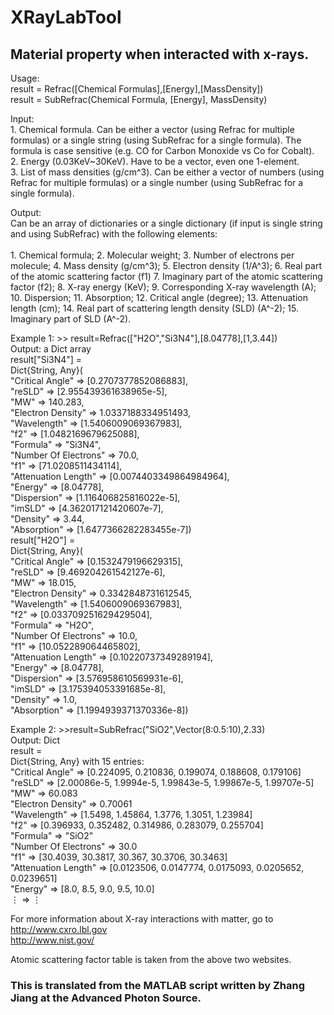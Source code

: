 # XRayLabTool
## Material property when interacted with x-rays.

Usage:<br/>
    result = Refrac([Chemical Formulas],[Energy],[MassDensity])<br/>
    result = SubRefrac(Chemical Formula, [Energy], MassDensity)<br/>

Input:<br/>
    1. Chemical formula. Can be either a vector (using Refrac for multiple formulas) or a single string (using SubRefrac for a single formula). The formula is case sensitive (e.g. CO for Carbon Monoxide vs Co for Cobalt).<br/>
    2. Energy (0.03KeV~30KeV). Have to be a vector, even one 1-element.<br/>
    3. List of mass densities (g/cm^3). Can be either a vector of numbers (using Refrac for multiple formulas) or a single number (using SubRefrac for a single formula).<br/>

Output:<br/>
    Can be an array of dictionaries or a single dictionary (if input is single string and using SubRefrac) with the following elements:<br/>   
    1. Chemical formula;
    2. Molecular weight;
    3. Number of electrons per molecule;
    4. Mass density (g/cm^3);
    5. Electron density (1/A^3);
    6. Real part of the atomic scattering factor (f1)
    7. Imaginary part of the atomic scattering factor (f2);
    8. X-ray energy (KeV);
    9. Corresponding X-ray wavelength (A); 
    10. Dispersion;
    11. Absorption;
    12. Critical angle (degree);
    13. Attenuation length (cm);
    14. Real part of scattering length density (SLD) (A^-2);
    15. Imaginary part of SLD (A^-2).

Example 1: >> result=Refrac(["H2O","Si3N4"],[8.04778],[1,3.44])<br/>
           Output: a Dict array<br/>
               result["Si3N4"] =<br/>
               Dict{String, Any}(<br/>
                    "Critical Angle" => [0.2707377852086883],<br/>
                    "reSLD" => [2.955439361638965e-5],<br/>
                    "MW" => 140.283,<br/>
                    "Electron Density" => 1.0337188334951493,<br/>
                    "Wavelength" => [1.5406009069367983],<br/>
                    "f2" => [1.0482169679625088],<br/>
                    "Formula" => "Si3N4",<br/>
                    "Number Of Electrons" => 70.0,<br/>
                    "f1" => [71.0208511434114],<br/>
                    "Attenuation Length" => [0.0074403349864984964],<br/>
                    "Energy" => [8.04778],<br/>
                    "Dispersion" => [1.116406825816022e-5],<br/>
                    "imSLD" => [4.362017121420607e-7],<br/>
                    "Density" => 3.44,<br/>
                    "Absorption" => [1.6477366282283455e-7])<br/>
                result["H2O"] =<br/>
                Dict{String, Any}(<br/>
                    "Critical Angle" => [0.1532479196629315],<br/>
                    "reSLD" => [9.469204261542127e-6],<br/>
                    "MW" => 18.015,<br/>
                    "Electron Density" => 0.3342848731612545,<br/>
                    "Wavelength" => [1.5406009069367983],<br/>
                    "f2" => [0.033709251629429504],<br/>
                    "Formula" => "H2O",<br/>
                    "Number Of Electrons" => 10.0,<br/>
                    "f1" => [10.052289064465802],<br/>
                    "Attenuation Length" => [0.10220737349289194],<br/>
                    "Energy" => [8.04778],<br/>
                    "Dispersion" => [3.576958610569931e-6],<br/>
                    "imSLD" => [3.175394053391685e-8],<br/>
                    "Density" => 1.0,<br/>
                    "Absorption" => [1.1994939371370336e-8])<br/>

Example 2: >>result=SubRefrac("SiO2",Vector(8:0.5:10),2.33)<br/>
          Output: Dict<br/>
           result =<br/>
           Dict{String, Any} with 15 entries:<br/>
              "Critical Angle"      => [0.224095, 0.210836, 0.199074, 0.188608, 0.179106]<br/>
              "reSLD"               => [2.00086e-5, 1.9994e-5, 1.99843e-5, 1.99867e-5, 1.99707e-5]<br/>
              "MW"                  => 60.083<br/>
              "Electron Density"    => 0.70061<br/>
              "Wavelength"          => [1.5498, 1.45864, 1.3776, 1.3051, 1.23984]<br/>
              "f2"                  => [0.396933, 0.352482, 0.314986, 0.283079, 0.255704]<br/>
              "Formula"             => "SiO2"<br/>
              "Number Of Electrons" => 30.0<br/>
              "f1"                  => [30.4039, 30.3817, 30.367, 30.3706, 30.3463]<br/>
              "Attenuation Length"  => [0.0123506, 0.0147774, 0.0175093, 0.0205652, 0.0239651]<br/>
              "Energy"              => [8.0, 8.5, 9.0, 9.5, 10.0]<br/>
              ⋮                     => ⋮<br/>

For more information about X-ray interactions with matter, go to<br/>
   http://www.cxro.lbl.gov<br/>
   http://www.nist.gov/<br/>

Atomic scattering factor table is taken from the above two websites.

### This is translated from the MATLAB script written by Zhang Jiang at the Advanced Photon Source.
